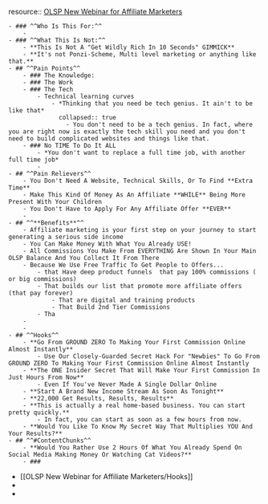 resource:: [OLSP New Webinar for Affiliate Marketers](https://vimeo.com/873314469/11d5e17d78)

	- ### ^^Who Is This For:^^
		-
	- ### ^^What This Is Not:^^
		- **This Is Not A "Get Wildly Rich In 10 Seconds" GIMMICK**
		- **It's not Ponzi-Scheme, Multi level marketing or anything like that.**
	- ## ^^Pain Points^^
		- ### The Knowledge:
		- ### The Work
		- ### The Tech
			- Technical learning curves
				- *Thinking that you need be tech genius. It ain't to be like that*
				  collapsed:: true
					- You don't need to be a tech genius. In fact, where you are right now is exactly the tech skill you need and you don't need to build complicated websites and things like that.
		- ### No TIME To Do It ALL
			- *You don't want to replace a full time job, with another full time job*
			-
	- ## ^^Pain Relievers^^
		- You Don't Need A Website, Technical Skills, Or To Find **Extra Time**
		- Make This Kind Of Money As An Affiliate **WHILE** Being More Present With Your Children
		- You Don't Have to Apply For Any Affiliate Offer **EVER**
		-
	- ## ^^**Benefits**^^
		- Affiliate marketing is your first step on your journey to start generating a serious side income
		- You Can Make Money With What You Already USE!
		- All Commissions You Make From EVERYTHING Are Shown In Your Main OLSP Balance And You Collect It From There
		- Because We Use Free Traffic To Get People to Offers...
			- that Have deep product funnels  that pay 100% commissions ( or big commissions)
			- That builds our list that promote more affiliate offers (that pay forever)
				- That are digital and training products
				- That Build 2nd Tier Commissions
			- Tha
		-
		-
	- ## ^^Hooks^^
		- **Go From GROUND ZERO To Making Your First Commission Online Almost Instantly**
			- Use Our Closely-Guarded Secret Hack For "Newbies" To Go From GROUND ZERO To Making Your First Commission Online Almost Instantly
		- **The ONE Insider Secret That Will Make Your First Commission In Just Hours From Now**
			- Even If You've Never Made A Single Dollar Online
		- **Start A Brand New Income Stream As Soon As Tonight**
		- **22,000 Get Results, Results, Results**
		- **This is actually a real home-based business. You can start pretty quickly.**
			- In fact, you can start as soon as a few hours from now.
		- **Would You Like To Know My Secret Way That Multiplies YOU And Your Results?**
	- ## ^^#ContentChunks^^
		- **Would You Rather Use 2 Hours Of What You Already Spend On Social Media Making Money Or Watching Cat Videos?**
		- ###
- [[OLSP New Webinar for Affiliate Marketers/Hooks]]
-
-